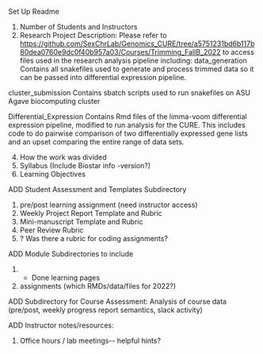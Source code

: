 Set Up Readme
1) Number of Students and Instructors
2) Research Project
   Description:
Please refer to https://github.com/SexChrLab/Genomics_CURE/tree/a5751231bd6b117b80dea0760e9dc0f40b957a03/Courses/Trimming_FallB_2022 to access files used in the research analysis pipeline including:
data_generation
Contains all snakefiles used to generate and process trimmed data so it can be passed into differential expression pipeline.

cluster_submission
Contains sbatch scripts used to run snakefiles on ASU Agave biocomputing cluster

Differential_Expression
Contains Rmd files of the limma-voom differential expression pipeline, modified to run analysis for the CURE. This includes code to do pairwise comparison of two differentially expressed gene lists and an upset comparing the entire range of data sets.

4) How the work was divided
5) Syllabus (Include Biostar info -version?)
6) Learning Objectives

ADD Student Assessment and Templates Subdirectory
1) pre/post learning assignment (need instructor access)
2) Weekly Project Report Template and Rubric
3) Mini-manuscript Template and Rubric
4) Peer Review Rubric
5) ? Was there a rubric for coding assignments?

ADD Module Subdirectories to include
1) + Done learning pages
2) assignments (which RMDs/data/files for 2022?)

ADD Subdirectory for Course Assessment: Analysis of course data (pre/post, weekly progress report semantics, slack activity)
   
ADD Instructor notes/resources:
1) Office hours / lab meetings-- helpful hints?

